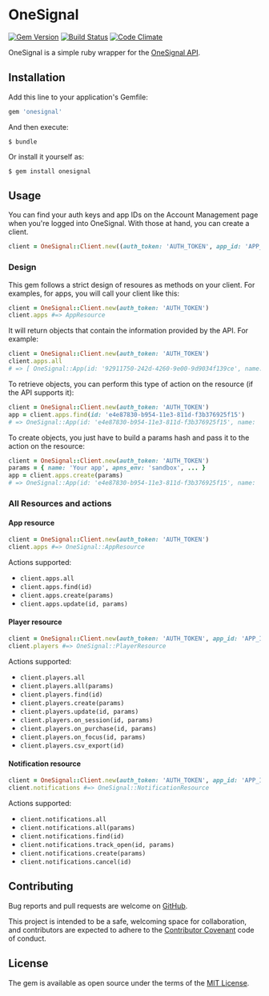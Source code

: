 # OneSignal

[![Gem Version][rgb]][rgl] [![Build Status][trb]][trl] [![Code Climate][ccb]][ccl]

OneSignal is a simple ruby wrapper for the [OneSignal API][osa].

## Installation

Add this line to your application's Gemfile:

```ruby
gem 'onesignal'
```

And then execute:

    $ bundle

Or install it yourself as:

    $ gem install onesignal

## Usage

You can find your auth keys and app IDs on the Account Management page when
you're logged into OneSignal. With those at hand, you can create a client.

```ruby
client = OneSignal::Client.new((auth_token: 'AUTH_TOKEN', app_id: 'APP_ID')
```

### Design

This gem follows a strict design of resoures as methods on your client. For
examples, for apps, you will call your client like this:

```ruby
client = OneSignal::Client.new(auth_token: 'AUTH_TOKEN')
client.apps #=> AppResource
```

It will return objects that contain the information provided by the API. For
example:

```ruby
client = OneSignal::Client.new(auth_token: 'AUTH_TOKEN')
client.apps.all
# => [ OneSignal::App(id: '92911750-242d-4260-9e00-9d9034f139ce', name: 'Your App 1', ...), OneSignal::App(id: 'e4e87830-b954-11e3-811d-f3b376925f15', name: Your app 2', ...) ]
```

To retrieve objects, you can perform this type of action on the resource (if
the API supports it):

```ruby
client = OneSignal::Client.new(auth_token: 'AUTH_TOKEN')
app = client.apps.find(id: 'e4e87830-b954-11e3-811d-f3b376925f15')
# => OneSignal::App(id: 'e4e87830-b954-11e3-811d-f3b376925f15', name: 'Your app', ...)
```

To create objects, you just have to build a params hash and pass it to the
action on the resource:

```ruby
client = OneSignal::Client.new(auth_token: 'AUTH_TOKEN')
params = { name: 'Your app', apns_env: 'sandbox', ... }
app = client.apps.create(params)
# => OneSignal::App(id: 'e4e87830-b954-11e3-811d-f3b376925f15', name: 'Your app', ...)
```

### All Resources and actions

#### App resource

```ruby
client = OneSignal::Client.new(auth_token: 'AUTH_TOKEN')
client.apps #=> OneSignal::AppResource
```

Actions supported:

* `client.apps.all`
* `client.apps.find(id)`
* `client.apps.create(params)`
* `client.apps.update(id, params)`

#### Player resource

```ruby
client = OneSignal::Client.new(auth_token: 'AUTH_TOKEN', app_id: 'APP_ID')
client.players #=> OneSignal::PlayerResource
```

Actions supported:

* `client.players.all`
* `client.players.all(params)`
* `client.players.find(id)`
* `client.players.create(params)`
* `client.players.update(id, params)`
* `client.players.on_session(id, params)`
* `client.players.on_purchase(id, params)`
* `client.players.on_focus(id, params)`
* `client.players.csv_export(id)`

#### Notification resource

```ruby
client = OneSignal::Client.new(auth_token: 'AUTH_TOKEN', app_id: 'APP_ID')
client.notifications #=> OneSignal::NotificationResource
```

Actions supported:

* `client.notifications.all`
* `client.notifications.all(params)`
* `client.notifications.find(id)`
* `client.notifications.track_open(id, params)`
* `client.notifications.create(params)`
* `client.notifications.cancel(id)`

## Contributing

Bug reports and pull requests are welcome on [GitHub][gh].

This project is intended to be a safe, welcoming space for collaboration, and
contributors are expected to adhere to the [Contributor Covenant][cc] code of conduct.

## License

The gem is available as open source under the terms of the [MIT License][mit].

[rgb]: https://img.shields.io/gem/v/onesignal.svg
[rgl]: https://rubygems.org/gems/onesignal
[trb]: https://travis-ci.org/coding-chimp/onesignal.svg?branch=master
[trl]: https://travis-ci.org/coding-chimp/onesignal
[ccb]: https://codeclimate.com/github/coding-chimp/onesignal/badges/gpa.svg
[ccl]: https://codeclimate.com/github/coding-chimp/onesignal
[osa]: https://documentation.onesignal.com/docs/server-api-overview
[cc]: http://contributor-covenant.org
[gh]: https://github.com/coding-chimp/onesignal
[mit]: http://opensource.org/licenses/MIT
